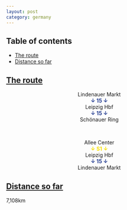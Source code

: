 ```yaml
---
layout: post
category: germany
---
```



## Table of contents
- [The route](#the-route)
- [Distance so far](#distance-so-far)

## [The route](#the-route)

<center> Lindenauer Markt </center>

<center> <span style="color:#213a8f "> <b> ↓ 15 ↓ </b> </span> </center>

<center> Leipzig Hbf </center>

<center> <span style="color:#213a8f "> <b> ↓ 15 ↓ </b> </span> </center>

<center> Schönauer Ring </center>

<span> <br> </span>

<center> Allee Center </center>

<center> <span style="color:#f6df00 "> <b> ↓ S1 ↓ </b> </span> </center>

<center> Leipzig Hbf </center>

<center> <span style="color:#213a8f "> <b> ↓ 15 ↓ </b> </span> </center>

<center> Lindenauer Markt </center>

## [Distance so far](#distance-so-far)

7,108km

